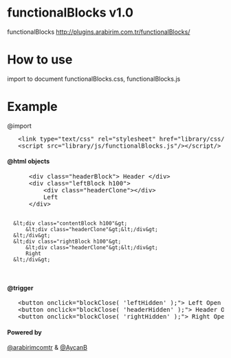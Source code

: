 functionalBlocks v1.0
================

functionalBlocks  http://plugins.arabirim.com.tr/functionalBlocks/

How to use
================

import to document functionalBlocks.css, functionalBlocks.js 


Example
================

@import

<pre>
   &lt;link type="text/css" rel="stylesheet" href="library/css/functionalBlocks.css"/&gt;
   &lt;script src="library/js/functionalBlocks.js"/&gt;&lt;/script/&gt;
</pre>
<h4>@html objects</h4>
<pre>
      &lt;div class="headerBlock"&gt; Header &lt;/div&gt;
      &lt;div class="leftBlock h100"&gt;
          &lt;div class="headerClone"&gt;&lt;/div&gt;
          Left
      &lt;/div&gt;

      &lt;div class="contentBlock h100"&gt;
          &lt;div class="headerClone"&gt;&lt;/div&gt;
      &lt;/div&gt;
      &lt;div class="rightBlock h100"&gt;
          &lt;div class="headerClone"&gt;&lt;/div&gt;
          Right
      &lt;/div&gt;
</pre>

<h4>@trigger</h4>
<pre>
   &lt;button onclick="blockClose( 'leftHidden' );"&gt; Left Open / Close &lt;/button&gt;
   &lt;button onclick="blockClose( 'headerHidden' );"&gt; Header Open / Close &lt;/button&gt;
   &lt;button onclick="blockClose( 'rightHidden' );"&gt; Right Open / Close &lt;/button&gt;
</pre>
<h4>Powered by</h4>
<p>
<a href="http://www.twitter.com/arabirimcomtr" target="_blank">@arabirimcomtr</a>
&  
<a href="http://www.twitter.com/AycanB" target="_blank">@AycanB</a>
</p>
